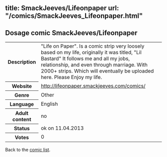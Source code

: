 title: SmackJeeves/Lifeonpaper
url: "/comics/SmackJeeves_Lifeonpaper.html"
---
Dosage comic SmackJeeves/Lifeonpaper
-----------------------------------------

<table class="comicinfo">
<tr>
<th>Description</th><td>&quot;Life on Paper&quot;. Is a comic strip very loosely based on my life, originally it was titled, &quot;Lil Bastard&quot; It follows me and all my jobs, relationship, and even through marriage. With 2000+ strips. Which will eventually be uploaded here. Please Enjoy my life.</td>
</tr>
<tr>
<th>Website</th><td><a href="http://lifeonpaper.smackjeeves.com/comics/">http://lifeonpaper.smackjeeves.com/comics/</a></td>
</tr>
<tr>
<th>Genre</th><td>Other</td>
</tr>
<tr>
<th>Language</th><td>English</td>
</tr>
<tr>
<th>Adult content</th><td>no</td>
</tr>
<tr>
<th>Status</th><td>ok on 11.04.2013</td>
</tr>
<tr>
<th>Votes</th><td>0</div></td>
</tr>
</table>

Back to the [comic list](../comic-index.html).
